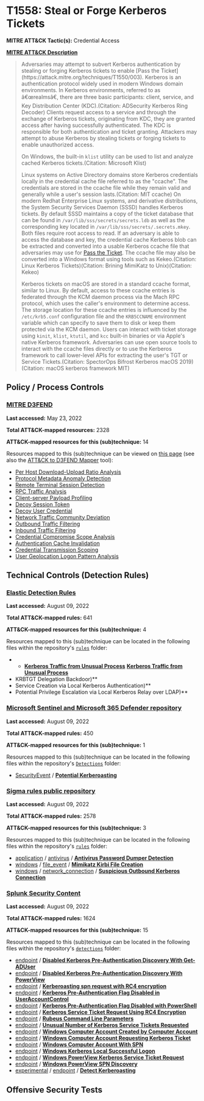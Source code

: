 # T1558: Steal or Forge Kerberos Tickets
**MITRE ATT&CK Tactic(s):** Credential Access

**[MITRE ATT&CK Description](https://attack.mitre.org/techniques/T1558)**
<blockquote>Adversaries may attempt to subvert Kerberos authentication by stealing or forging Kerberos tickets to enable [Pass the Ticket](https://attack.mitre.org/techniques/T1550/003). Kerberos is an authentication protocol widely used in modern Windows domain environments. In Kerberos environments, referred to as â€œrealmsâ€, there are three basic participants: client, service, and Key Distribution Center (KDC).(Citation: ADSecurity Kerberos Ring Decoder) Clients request access to a service and through the exchange of Kerberos tickets, originating from KDC, they are granted access after having successfully authenticated. The KDC is responsible for both authentication and ticket granting.  Attackers may attempt to abuse Kerberos by stealing tickets or forging tickets to enable unauthorized access.

On Windows, the built-in <code>klist</code> utility can be used to list and analyze cached Kerberos tickets.(Citation: Microsoft Klist)

Linux systems on Active Directory domains store Kerberos credentials locally in the credential cache file referred to as the "ccache". The credentials are stored in the ccache file while they remain valid and generally while a user's session lasts.(Citation: MIT ccache) On modern Redhat Enterprise Linux systems, and derivative distributions, the System Security Services Daemon (SSSD) handles Kerberos tickets. By default SSSD maintains a copy of the ticket database that can be found in <code>/var/lib/sss/secrets/secrets.ldb</code> as well as the corresponding key located in <code>/var/lib/sss/secrets/.secrets.mkey</code>. Both files require root access to read. If an adversary is able to access the database and key, the credential cache Kerberos blob can be extracted and converted into a usable Kerberos ccache file that adversaries may use for [Pass the Ticket](https://attack.mitre.org/techniques/T1550/003). The ccache file may also be converted into a Windows format using tools such as Kekeo.(Citation: Linux Kerberos Tickets)(Citation: Brining MimiKatz to Unix)(Citation: Kekeo)


Kerberos tickets on macOS are stored in a standard ccache format, similar to Linux. By default, access to these ccache entries is federated through the KCM daemon process via the Mach RPC protocol, which uses the caller's environment to determine access. The storage location for these ccache entries is influenced by the <code>/etc/krb5.conf</code> configuration file and the <code>KRB5CCNAME</code> environment variable which can specify to save them to disk or keep them protected via the KCM daemon. Users can interact with ticket storage using <code>kinit</code>, <code>klist</code>, <code>ktutil</code>, and <code>kcc</code> built-in binaries or via Apple's native Kerberos framework. Adversaries can use open source tools to interact with the ccache files directly or to use the Kerberos framework to call lower-level APIs for extracting the user's TGT or Service Tickets.(Citation: SpectorOps Bifrost Kerberos macOS 2019)(Citation: macOS kerberos framework MIT)
</blockquote>

## Policy / Process Controls
### [MITRE D3FEND](https://d3fend.mitre.org/)
**Last accessed:** May 23, 2022

**Total ATT&CK-mapped resources:** 2328

**ATT&CK-mapped resources for this (sub)technique:** 14

Resources mapped to this (sub)technique can be viewed on [this page](https://d3fend.mitre.org/) (see also the [ATT&CK to D3FEND Mapper](https://d3fend.mitre.org/tools/attack-mapper) tool):

* [Per Host Download-Upload Ratio Analysis](https://d3fend.mitre.org/technique/d3f:PerHostDownload-UploadRatioAnalysis)
* [Protocol Metadata Anomaly Detection](https://d3fend.mitre.org/technique/d3f:ProtocolMetadataAnomalyDetection)
* [Remote Terminal Session Detection](https://d3fend.mitre.org/technique/d3f:RemoteTerminalSessionDetection)
* [RPC Traffic Analysis](https://d3fend.mitre.org/technique/d3f:RPCTrafficAnalysis)
* [Client-server Payload Profiling](https://d3fend.mitre.org/technique/d3f:Client-serverPayloadProfiling)
* [Decoy Session Token](https://d3fend.mitre.org/technique/d3f:DecoySessionToken)
* [Decoy User Credential](https://d3fend.mitre.org/technique/d3f:DecoyUserCredential)
* [Network Traffic Community Deviation](https://d3fend.mitre.org/technique/d3f:NetworkTrafficCommunityDeviation)
* [Outbound Traffic Filtering](https://d3fend.mitre.org/technique/d3f:OutboundTrafficFiltering)
* [Inbound Traffic Filtering](https://d3fend.mitre.org/technique/d3f:InboundTrafficFiltering)
* [Credential Compromise Scope Analysis](https://d3fend.mitre.org/technique/d3f:CredentialCompromiseScopeAnalysis)
* [Authentication Cache Invalidation](https://d3fend.mitre.org/technique/d3f:AuthenticationCacheInvalidation)
* [Credential Transmission Scoping](https://d3fend.mitre.org/technique/d3f:CredentialTransmissionScoping)
* [User Geolocation Logon Pattern Analysis](https://d3fend.mitre.org/technique/d3f:UserGeolocationLogonPatternAnalysis)

## Technical Controls (Detection Rules)
### [Elastic Detection Rules](https://github.com/elastic/detection-rules)
**Last accessed:** August 09, 2022

**Total ATT&CK-mapped rules:** 641

**ATT&CK-mapped resources for this (sub)technique:** 4

Resources mapped to this (sub)technique can be located in the following files within the repository's <code>[rules](https://github.com/elastic/detection-rules/tree/main/rules)</code> folder:

* * **[Kerberos Traffic from Unusual Process](https://github.com/elastic/detection-rules/blob/main/rules/windows/credential_access_kerberoasting_unusual_process.toml)**
**[Kerberos Traffic from Unusual Process](https://github.com/elastic/detection-rules/blob/main/rules/windows/credential_access_kerberoasting_unusual_process.toml)**
* KRBTGT Delegation Backdoor)**
* Service Creation via Local Kerberos Authentication)**
* Potential Privilege Escalation via Local Kerberos Relay over LDAP)**

### [Microsoft Sentinel and Microsoft 365 Defender repository](https://github.com/Azure/Azure-Sentinel)
**Last accessed:** August 09, 2022

**Total ATT&CK-mapped rules:** 450

**ATT&CK-mapped resources for this (sub)technique:** 1

Resources mapped to this (sub)technique can be located in the following files within the repository's <code>[Detections](https://github.com/Azure/Azure-Sentinel/tree/master/Detections)</code> folder:

* [SecurityEvent](https://github.com/Azure/Azure-Sentinel/tree/master/Detections/SecurityEvent/) / **[Potential Kerberoasting](https://github.com/Azure/Azure-Sentinel/blob/master/Detections/SecurityEvent/PotentialKerberoast.yaml)**

### [Sigma rules public repository](https://github.com/SigmaHQ/sigma)
**Last accessed:** August 09, 2022

**Total ATT&CK-mapped rules:** 2578

**ATT&CK-mapped resources for this (sub)technique:** 3

Resources mapped to this (sub)technique can be located in the following files within the repository's <code>[rules](https://github.com/SigmaHQ/sigma/tree/master/rules)</code> folder:

* [application](https://github.com/SigmaHQ/sigma/tree/master/rules/application/) / [antivirus](https://github.com/SigmaHQ/sigma/tree/master/rules/application/antivirus/) / **[Antivirus Password Dumper Detection](https://github.com/SigmaHQ/sigma/blob/master/rules/application/antivirus/av_password_dumper.yml)**
* [windows](https://github.com/SigmaHQ/sigma/tree/master/rules/windows/) / [file_event](https://github.com/SigmaHQ/sigma/tree/master/rules/windows/file_event/) / **[Mimikatz Kirbi File Creation](https://github.com/SigmaHQ/sigma/blob/master/rules/windows/file_event/file_event_win_mimikatz_kirbi_file_creation.yml)**
* [windows](https://github.com/SigmaHQ/sigma/tree/master/rules/windows/) / [network_connection](https://github.com/SigmaHQ/sigma/tree/master/rules/windows/network_connection/) / **[Suspicious Outbound Kerberos Connection](https://github.com/SigmaHQ/sigma/blob/master/rules/windows/network_connection/net_connection_win_susp_outbound_kerberos_connection.yml)**

### [Splunk Security Content](https://github.com/splunk/security_content)
**Last accessed:** August 09, 2022

**Total ATT&CK-mapped rules:** 1624

**ATT&CK-mapped resources for this (sub)technique:** 15

Resources mapped to this (sub)technique can be located in the following files within the repository's <code>[detections](https://github.com/splunk/security_content/tree/develop/detections)</code> folder:

* [endpoint](https://github.com/splunk/security_content/tree/develop/detections/endpoint/) / **[Disabled Kerberos Pre-Authentication Discovery With Get-ADUser](https://github.com/splunk/security_content/blob/develop/detections/endpoint/disabled_kerberos_pre_authentication_discovery_with_get_aduser.yml)**
* [endpoint](https://github.com/splunk/security_content/tree/develop/detections/endpoint/) / **[Disabled Kerberos Pre-Authentication Discovery With PowerView](https://github.com/splunk/security_content/blob/develop/detections/endpoint/disabled_kerberos_pre_authentication_discovery_with_powerview.yml)**
* [endpoint](https://github.com/splunk/security_content/tree/develop/detections/endpoint/) / **[Kerberoasting spn request with RC4 encryption](https://github.com/splunk/security_content/blob/develop/detections/endpoint/kerberoasting_spn_request_with_rc4_encryption.yml)**
* [endpoint](https://github.com/splunk/security_content/tree/develop/detections/endpoint/) / **[Kerberos Pre-Authentication Flag Disabled in UserAccountControl](https://github.com/splunk/security_content/blob/develop/detections/endpoint/kerberos_pre_authentication_flag_disabled_in_useraccountcontrol.yml)**
* [endpoint](https://github.com/splunk/security_content/tree/develop/detections/endpoint/) / **[Kerberos Pre-Authentication Flag Disabled with PowerShell](https://github.com/splunk/security_content/blob/develop/detections/endpoint/kerberos_pre_authentication_flag_disabled_with_powershell.yml)**
* [endpoint](https://github.com/splunk/security_content/tree/develop/detections/endpoint/) / **[Kerberos Service Ticket Request Using RC4 Encryption](https://github.com/splunk/security_content/blob/develop/detections/endpoint/kerberos_service_ticket_request_using_rc4_encryption.yml)**
* [endpoint](https://github.com/splunk/security_content/tree/develop/detections/endpoint/) / **[Rubeus Command Line Parameters](https://github.com/splunk/security_content/blob/develop/detections/endpoint/rubeus_command_line_parameters.yml)**
* [endpoint](https://github.com/splunk/security_content/tree/develop/detections/endpoint/) / **[Unusual Number of Kerberos Service Tickets Requested](https://github.com/splunk/security_content/blob/develop/detections/endpoint/unusual_number_of_kerberos_service_tickets_requested.yml)**
* [endpoint](https://github.com/splunk/security_content/tree/develop/detections/endpoint/) / **[Windows Computer Account Created by Computer Account](https://github.com/splunk/security_content/blob/develop/detections/endpoint/windows_computer_account_created_by_computer_account.yml)**
* [endpoint](https://github.com/splunk/security_content/tree/develop/detections/endpoint/) / **[Windows Computer Account Requesting Kerberos Ticket](https://github.com/splunk/security_content/blob/develop/detections/endpoint/windows_computer_account_requesting_kerberos_ticket.yml)**
* [endpoint](https://github.com/splunk/security_content/tree/develop/detections/endpoint/) / **[Windows Computer Account With SPN](https://github.com/splunk/security_content/blob/develop/detections/endpoint/windows_computer_account_with_spn.yml)**
* [endpoint](https://github.com/splunk/security_content/tree/develop/detections/endpoint/) / **[Windows Kerberos Local Successful Logon](https://github.com/splunk/security_content/blob/develop/detections/endpoint/windows_kerberos_local_successful_logon.yml)**
* [endpoint](https://github.com/splunk/security_content/tree/develop/detections/endpoint/) / **[Windows PowerView Kerberos Service Ticket Request](https://github.com/splunk/security_content/blob/develop/detections/endpoint/windows_powerview_kerberos_service_ticket_request.yml)**
* [endpoint](https://github.com/splunk/security_content/tree/develop/detections/endpoint/) / **[Windows PowerView SPN Discovery](https://github.com/splunk/security_content/blob/develop/detections/endpoint/windows_powerview_spn_discovery.yml)**
* [experimental](https://github.com/splunk/security_content/tree/develop/detections/experimental/) / [endpoint](https://github.com/splunk/security_content/tree/develop/detections/experimental/endpoint/) / **[Detect Kerberoasting](https://github.com/splunk/security_content/blob/develop/detections/experimental/endpoint/ssa___detect_kerberoasting.yml)**


## Offensive Security Tests
